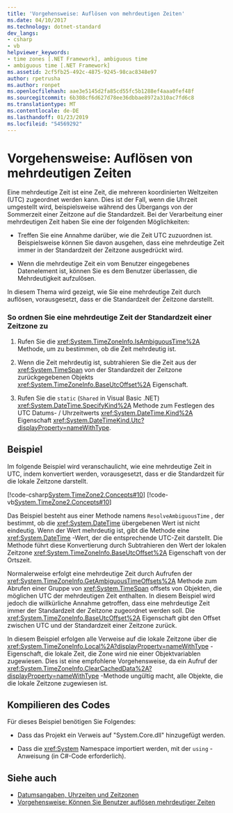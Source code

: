```yaml
---
title: 'Vorgehensweise: Auflösen von mehrdeutigen Zeiten'
ms.date: 04/10/2017
ms.technology: dotnet-standard
dev_langs:
- csharp
- vb
helpviewer_keywords:
- time zones [.NET Framework], ambiguous time
- ambiguous time [.NET Framework]
ms.assetid: 2cf5fb25-492c-4875-9245-98cac8348e97
author: rpetrusha
ms.author: ronpet
ms.openlocfilehash: aae3e5145d2fa85cd55fc5b1288ef4aaa0fef48f
ms.sourcegitcommit: 6b308cf6d627d78ee36dbbae8972a310ac7fd6c8
ms.translationtype: MT
ms.contentlocale: de-DE
ms.lasthandoff: 01/23/2019
ms.locfileid: "54569292"
---
```

# <a name="how-to-resolve-ambiguous-times"></a>Vorgehensweise: Auflösen von mehrdeutigen Zeiten

Eine mehrdeutige Zeit ist eine Zeit, die mehreren koordinierten Weltzeiten (UTC) zugeordnet werden kann. Dies ist der Fall, wenn die Uhrzeit umgestellt wird, beispielsweise während des Übergangs von der Sommerzeit einer Zeitzone auf die Standardzeit. Bei der Verarbeitung einer mehrdeutigen Zeit haben Sie eine der folgenden Möglichkeiten:

* Treffen Sie eine Annahme darüber, wie die Zeit UTC zuzuordnen ist. Beispielsweise können Sie davon ausgehen, dass eine mehrdeutige Zeit immer in der Standardzeit der Zeitzone ausgedrückt wird.

* Wenn die mehrdeutige Zeit ein vom Benutzer eingegebenes Datenelement ist, können Sie es dem Benutzer überlassen, die Mehrdeutigkeit aufzulösen.

In diesem Thema wird gezeigt, wie Sie eine mehrdeutige Zeit durch auflösen, vorausgesetzt, dass er die Standardzeit der Zeitzone darstellt.

### <a name="to-map-an-ambiguous-time-to-a-time-zones-standard-time"></a>So ordnen Sie eine mehrdeutige Zeit der Standardzeit einer Zeitzone zu

1. Rufen Sie die <xref:System.TimeZoneInfo.IsAmbiguousTime%2A> Methode, um zu bestimmen, ob die Zeit mehrdeutig ist.

2. Wenn die Zeit mehrdeutig ist, subtrahieren Sie die Zeit aus der <xref:System.TimeSpan> von der Standardzeit der Zeitzone zurückgegebenen Objekts <xref:System.TimeZoneInfo.BaseUtcOffset%2A> Eigenschaft.

3. Rufen Sie die `static` (`Shared` in Visual Basic .NET) <xref:System.DateTime.SpecifyKind%2A> Methode zum Festlegen des UTC Datums- / Uhrzeitwerts <xref:System.DateTime.Kind%2A> Eigenschaft <xref:System.DateTimeKind.Utc?displayProperty=nameWithType>.

## <a name="example"></a>Beispiel

Im folgende Beispiel wird veranschaulicht, wie eine mehrdeutige Zeit in UTC, indem konvertiert werden, vorausgesetzt, dass er die Standardzeit für die lokale Zeitzone darstellt.

[!code-csharp[System.TimeZone2.Concepts#10](../../../samples/snippets/csharp/VS_Snippets_CLR_System/system.TimeZone2.Concepts/CS/TimeZone2Concepts.cs#10)]
[!code-vb[System.TimeZone2.Concepts#10](../../../samples/snippets/visualbasic/VS_Snippets_CLR_System/system.TimeZone2.Concepts/VB/TimeZone2Concepts.vb#10)]

Das Beispiel besteht aus einer Methode namens `ResolveAmbiguousTime` , der bestimmt, ob die <xref:System.DateTime> übergebenen Wert ist nicht eindeutig. Wenn der Wert mehrdeutig ist, gibt die Methode eine <xref:System.DateTime> -Wert, der die entsprechende UTC-Zeit darstellt. Die Methode führt diese Konvertierung durch Subtrahieren den Wert der lokalen Zeitzone <xref:System.TimeZoneInfo.BaseUtcOffset%2A> Eigenschaft von der Ortszeit.

Normalerweise erfolgt eine mehrdeutige Zeit durch Aufrufen der <xref:System.TimeZoneInfo.GetAmbiguousTimeOffsets%2A> Methode zum Abrufen einer Gruppe von <xref:System.TimeSpan> offsets von Objekten, die möglichen UTC der mehrdeutigen Zeit enthalten. In diesem Beispiel wird jedoch die willkürliche Annahme getroffen, dass eine mehrdeutige Zeit immer der Standardzeit der Zeitzone zugeordnet werden soll. Die <xref:System.TimeZoneInfo.BaseUtcOffset%2A> Eigenschaft gibt den Offset zwischen UTC und der Standardzeit einer Zeitzone zurück.

In diesem Beispiel erfolgen alle Verweise auf die lokale Zeitzone über die <xref:System.TimeZoneInfo.Local%2A?displayProperty=nameWithType> -Eigenschaft, die lokale Zeit, die Zone wird nie einer Objektvariablen zugewiesen. Dies ist eine empfohlene Vorgehensweise, da ein Aufruf der <xref:System.TimeZoneInfo.ClearCachedData%2A?displayProperty=nameWithType> -Methode ungültig macht, alle Objekte, die die lokale Zeitzone zugewiesen ist.

## <a name="compiling-the-code"></a>Kompilieren des Codes

Für dieses Beispiel benötigen Sie Folgendes:

* Dass das Projekt ein Verweis auf "System.Core.dll" hinzugefügt werden.

* Dass die <xref:System> Namespace importiert werden, mit der `using` -Anweisung (in C#-Code erforderlich).

## <a name="see-also"></a>Siehe auch

- [Datumsangaben, Uhrzeiten und Zeitzonen](../../../docs/standard/datetime/index.md)
- [Vorgehensweise: Können Sie Benutzer auflösen mehrdeutiger Zeiten](../../../docs/standard/datetime/let-users-resolve-ambiguous-times.md)
